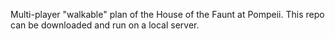 Multi-player "walkable" plan of the House of the Faunt at Pompeii. This repo can be downloaded and run on a local server.

